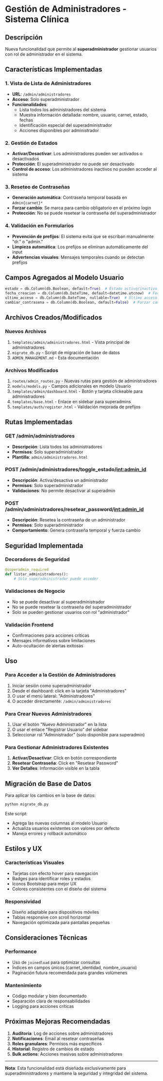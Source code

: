 # Gestión de Administradores - Sistema Clínica

## Descripción
Nueva funcionalidad que permite al **superadministrador** gestionar usuarios con rol de administrador en el sistema.

## Características Implementadas

### 1. Vista de Lista de Administradores
- **URL**: `/admin/administradores`
- **Acceso**: Solo superadministrador
- **Funcionalidades**:
  - Lista todos los administradores del sistema
  - Muestra información detallada: nombre, usuario, carnet, estado, fechas
  - Identificación especial del superadministrador
  - Acciones disponibles por administrador

### 2. Gestión de Estados
- **Activar/Desactivar**: Los administradores pueden ser activados o desactivados
- **Protección**: El superadministrador no puede ser desactivado
- **Control de acceso**: Los administradores inactivos no pueden acceder al sistema

### 3. Reseteo de Contraseñas
- **Generación automática**: Contraseña temporal basada en `Admin{carnet}*`
- **Forzar cambio**: Se marca para cambio obligatorio en el próximo login
- **Protección**: No se puede resetear la contraseña del superadministrador

### 4. Validación en Formularios
- **Prevención de prefijos**: El sistema evita que se escriban manualmente "dr." o "admin."
- **Limpieza automática**: Los prefijos se eliminan automáticamente del input
- **Advertencias visuales**: Mensajes temporales cuando se detectan prefijos

## Campos Agregados al Modelo Usuario

```python
estado = db.Column(db.Boolean, default=True)  # Estado activo/inactivo
fecha_creacion = db.Column(db.DateTime, default=datetime.utcnow)  # Fecha de registro
ultimo_acceso = db.Column(db.DateTime, nullable=True)  # Último acceso
cambiar_contrasena = db.Column(db.Boolean, default=False)  # Forzar cambio
```

## Archivos Creados/Modificados

### Nuevos Archivos
1. `templates/admin/administradores.html` - Vista principal de administradores
2. `migrate_db.py` - Script de migración de base de datos
3. `ADMIN_MANAGEMENT.md` - Esta documentación

### Archivos Modificados
1. `routes/admin_routes.py` - Nuevas rutas para gestión de administradores
2. `models/models.py` - Campos adicionales en modelo Usuario
3. `templates/admin/dashboard.html` - Botón y tarjeta clickeable para administradores
4. `templates/base.html` - Enlace en sidebar para superadmins
5. `templates/auth/register.html` - Validación mejorada de prefijos

## Rutas Implementadas

### GET /admin/administradores
- **Descripción**: Lista todos los administradores
- **Permisos**: Solo superadministrador
- **Plantilla**: `admin/administradores.html`

### POST /admin/administradores/toggle_estado/<int:admin_id>
- **Descripción**: Activa/desactiva un administrador
- **Permisos**: Solo superadministrador
- **Validaciones**: No permite desactivar al superadmin

### POST /admin/administradores/resetear_password/<int:admin_id>
- **Descripción**: Resetea la contraseña de un administrador
- **Permisos**: Solo superadministrador
- **Comportamiento**: Genera contraseña temporal y fuerza cambio

## Seguridad Implementada

### Decoradores de Seguridad
```python
@superadmin_required
def listar_administradores():
    # Solo superadministrador puede acceder
```

### Validaciones de Negocio
- No se puede desactivar al superadministrador
- No se puede resetear la contraseña del superadministrador
- Solo se pueden gestionar usuarios con rol "administrador"

### Validación Frontend
- Confirmaciones para acciones críticas
- Mensajes informativos sobre limitaciones
- Auto-ocultación de alertas exitosas

## Uso

### Para Acceder a la Gestión de Administradores
1. Iniciar sesión como superadministrador
2. Desde el dashboard: click en la tarjeta "Administradores"
3. O usar el menú lateral: "Administradores"
4. O acceder directamente: `/admin/administradores`

### Para Crear Nuevos Administradores
1. Usar el botón "Nuevo Administrador" en la lista
2. O usar el enlace "Registrar Usuario" del sidebar
3. Seleccionar rol "Administrador" (solo disponible para superadmin)

### Para Gestionar Administradores Existentes
1. **Activar/Desactivar**: Click en botón correspondiente
2. **Resetear Contraseña**: Click en "Resetear Password"
3. **Ver Detalles**: Información visible en la tabla

## Migración de Base de Datos

Para aplicar los cambios en la base de datos:

```bash
python migrate_db.py
```

Este script:
- Agrega las nuevas columnas al modelo Usuario
- Actualiza usuarios existentes con valores por defecto
- Maneja errores y rollback automático

## Estilos y UX

### Características Visuales
- Tarjetas con efecto hover para navegación
- Badges para identificar roles y estados
- Iconos Bootstrap para mejor UX
- Colores consistentes con el diseño del sistema

### Responsividad
- Diseño adaptable para dispositivos móviles
- Tablas responsive con scroll horizontal
- Navegación optimizada para pantallas pequeñas

## Consideraciones Técnicas

### Performance
- Uso de `joinedload` para optimizar consultas
- Índices en campos únicos (carnet_identidad, nombre_usuario)
- Paginación futura recomendada para grandes volúmenes

### Mantenimiento
- Código modular y bien documentado
- Separación clara de responsabilidades
- Logging para acciones críticas

## Próximas Mejoras Recomendadas

1. **Auditoría**: Log de acciones sobre administradores
2. **Notificaciones**: Email al resetear contraseñas
3. **Roles granulares**: Permisos más específicos
4. **Historial**: Registro de cambios de estado
5. **Bulk actions**: Acciones masivas sobre administradores

---

**Nota**: Esta funcionalidad está diseñada exclusivamente para superadministradores y mantiene la seguridad y integridad del sistema.
